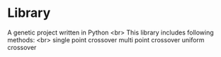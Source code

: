 # Library
A genetic project written in Python <br\>
This library includes following methods: <br\>
single point crossover
multi point crossover
uniform crossover
